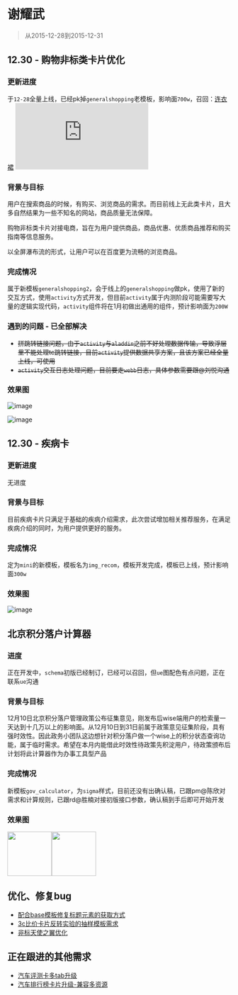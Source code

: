 # 谢耀武

> 从2015-12-28到2015-12-31

## 12.30 - 购物非标类卡片优化

### 更新进度

于`12-28`全量上线，已经pk掉`generalshopping`老模板，影响面`700w`，召回：[连衣裙](https://m.baidu.com/s?word=连衣裙&tn=iphone) ![](http://s.jiathis.com/qrcode.php?url=https%3A%2F%2Fm.baidu.com%2Fs%3Fword%3D%25E8%25BF%259E%25E8%25A1%25A3%25E8%25A3%2599%26)

### 背景与目标

用户在搜索商品的时候，有购买、浏览商品的需求。而目前线上无此类卡片，且大多自然结果为一些不知名的网站，商品质量无法保障。

购物非标类卡片对接电商，旨在为用户提供商品，商品优惠、优质商品推荐和购买指南等信息服务。

以全屏瀑布流的形式，让用户可以在百度更为流畅的浏览商品。

### 完成情况

属于新模板`generalshopping2`，会于线上的`generalshopping`做pk，使用了新的交互方式，使用`activity`方式开发，但目前`activity`属于内测阶段可能需要写大量的逻辑实现代码，`activity`组件将在1月初做出通用的组件，预计影响面为`200W`

### 遇到的问题 - 已全部解决

* ~~拼跳转链接问题，由于`activity`与`aladdin`之前不好处理数据传输，导致浮层里不能处理tc跳转链接，目前`activity`提供数据共享方案，且该方案已经全量上线，可使用~~
* ~~`activity`交互日志处理问题，目前要走`webb`日志，具体参数需要跟@刘悦沟通~~


### 效果图

![image](http://gitlab.baidu.com/psfe/ala-weeklyreport/uploads/a1f5c41cf017fdea412d55461080ab30/image.png)

![image](http://gitlab.baidu.com/psfe/ala-weeklyreport/uploads/87a457ad9dc42b1eebe5e9b3bd45312f/image.png)

## 12.30 - 疾病卡

### 更新进度

无进度

### 背景与目标

目前疾病卡片只满足于基础的疾病介绍需求，此次尝试增加相关推荐服务，在满足疾病介绍的同时，为用户提供更好的服务。

### 完成情况

定为`mini`的新模板，模板名为`img_recom`，模板开发完成，模板已上线，预计影响面`300w`

### 效果图

![image](http://gitlab.baidu.com/psfe/ala-weeklyreport/uploads/9d97d0bccc4374d51e6b24401f6a2f2a/image.png)


## 北京积分落户计算器

### 进度

正在开发中，`schema`初版已经制订，已经可以召回，但`ue`图配色有点问题，正在联系`ue`沟通

### 背景与目标

12月10日北京积分落户管理政策公布征集意见，刚发布后wise端用户的检索量一天达到十几万以上的影响面。从12月10日到31日前属于政策意见征集阶段，具有强时效性。因此政务小团队这边想针对积分落户做一个wise上的积分状态查询功能，属于临时需求。希望在本月内能借此时效性待政策先积淀用户，待政策颁布后计划将此计算器作为办事工具型产品

### 完成情况

新模板`gov_calculator`，为`sigma`样式，目前还没有出确认稿，已跟pm@陈欣对需求和计算规则，已跟rd@胜楠对接初版接口参数，确认稿到手后即可开始开发

### 效果图

<a href="http://gitlab.baidu.com/psfe/ala-weeklyreport/uploads/a3faaa0fe952d2a69ea66f067c6fe47d/image.png" target="_blank"><img src="http://gitlab.baidu.com/psfe/ala-weeklyreport/uploads/a3faaa0fe952d2a69ea66f067c6fe47d/image.png" width="100"></a><a href="http://gitlab.baidu.com/psfe/ala-weeklyreport/uploads/f7c0d132e17795d446c56b59c54bdb71/image.png" target="_blank"><img src="http://gitlab.baidu.com/psfe/ala-weeklyreport/uploads/f7c0d132e17795d446c56b59c54bdb71/image.png" width="100"></a>

## 优化、修复bug

* [配合base模板修复标题元素的获取方式](http://icafe.baidu.com/issue/WiseAladdinTemplate-1102)
* [3c比价卡片反转实验的抽样模板需求](http://icafe.baidu.com/issue/WiseAladdinTemplate-1059)
* [非标天使之翼优化](http://icafe.baidu.com/issue/WiseAladdinTemplate-1117/)

## 正在跟进的其他需求

* [汽车评测卡多tab升级](http://icafe.baidu.com/issue/WiseAladdinTemplate-1011)
* [汽车排行榜卡片升级-兼容多资源](http://icafe.baidu.com/issue/WiseAladdinTemplate-1009/)